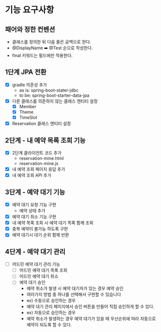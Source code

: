# 기능 요구사항

## 패어와 정한 컨벤션

- 클래스를 정의한 뒤 다음 줄은 공백으로 한다.
- @DisplayName ➡️ @Test 순으로 작성한다.
- final 키워드는 필드에만 적용한다.

## 1단계 JPA 전환

- [x] gradle 의존성 추가
    - as is: spring-boot-stater-jdbc
    - to be: spring-boot-starter-data-jpa
- [x] 다른 클래스를 의존하지 않는 클래스 엔티티 설정
  - [x] Member
  - [x] Theme
  - [x] TimeSlot
- [x] Reservation 클래스 엔티티 설정

## 2단계 - 내 예약 목록 조회 기능

- [x] 2단계 클라이언트 코드 추가
  - reservation-mine.html
  - reservation-mine.js
- [x] 내 예약 조회 페이지 응답 추가
- [x] 내 예약 조회 API 추가

## 3단계 - 예약 대기 기능

- [x] 예약 대기 요청 기능 구현
  - 예약 상태 추가
- [x] 예약 대기 취소 기능 구현
- [x] 내 예약 목록 조회 시 예약 대기 목록 함께 조회
- [x] 중복 예약이 불가능 하도록 구현
- [x] 예약 대기시 대기 순위 함께 반환

## 4단계 - 예약 대기 관리

- [ ] 어드민 예약 대기 관리 기능
  - [ ] 어드민 예약 대기 목록 조회
  - [ ] 어드민 예약 대기 취소
  - [ ] 예약 대기 승인
    - 예약 취소가 발생 시 예약 대기자가 있는 경우 예약 승인
    - 여러가지 방법 중 하나를 선택해서 구현할 수 있습니다
    - ex) 수동으로 승인하는 경우
    - 예약 대기 관리 페이지에서 승인 버튼을 만들어 직접 승인하게 할 수 있다.
    - ex) 자동으로 승인하는 경우
    - 예약 취소가 발생하는 경우 예약 대기가 있을 때 우선순위에 따라 자동으로 예약이 되도록 할 수 있다.
